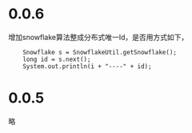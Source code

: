 # 0.0.6
增加snowflake算法整成分布式唯一Id，是否用方式如下，

```
	Snowflake s = SnowflakeUtil.getSnowflake();
	long id = s.next();
	System.out.println(i + "----" + id);
```

# 0.0.5
略